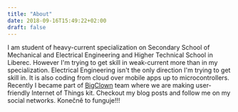 ```yaml
---
title: "About"
date: 2018-09-16T15:49:22+02:00
draft: false
---
```


I am student of heavy-current specialization on Secondary School of Mechanical and Electrical Engineering and Higher Technical School in Liberec. However I'm trying to get skill in weak-current more than in my specialization. Electrical Engineering isn't the only direction I'm trying to get skill in. It is also coding from cloud over mobile apps up to microcontrollers. Recently I became part of [BigClown](https://www.bigclown.com/) team where we are making user-friendly Internet of Things kit. Checkout my blog posts and follow me on my social networks. Konečně to funguje!!!
